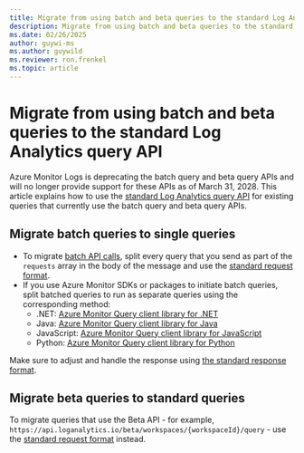 ```yaml
---
title: Migrate from using batch and beta queries to the standard Log Analytics query API 
description: Migrate from using batch and beta queries to the standard query API.
ms.date: 02/26/2025
author: guywi-ms
ms.author: guywild
ms.reviewer: ron.frenkel
ms.topic: article
---
```


# Migrate from using batch and beta queries to the standard Log Analytics query API

Azure Monitor Logs is deprecating the batch query and beta query APIs and will no longer provide support for these APIs as of March 31, 2028. This article explains how to use the [standard Log Analytics query API](overview.md) for existing queries that currently use the batch query and beta query APIs.


## Migrate batch queries to single queries

- To migrate [batch API calls](batch-queries.md), split every query that you send as part of the `requests` array in the body of the message and use the [standard request format](request-format.md).
- If you use Azure Monitor SDKs or packages to initiate batch queries, split batched queries to run as separate queries using the corresponding method:
  - .NET: [Azure Monitor Query client library for .NET](/dotnet/api/overview/azure/monitor.query-readme)
  - Java: [Azure Monitor Query client library for Java](/java/api/overview/azure/monitor-query-readme)
  - JavaScript: [Azure Monitor Query client library for JavaScript](/javascript/api/overview/azure/monitor-query-readme)
  - Python: [Azure Monitor Query client library for Python](/python/api/overview/azure/monitor-query-readme)

Make sure to adjust and handle the response using [the standard response format](response-format.md).

## Migrate beta queries to standard queries

To migrate queries that use the Beta API - for example, `https://api.loganalytics.io/beta/workspaces/{workspaceId}/query` - use the [standard request format](request-format.md) instead.